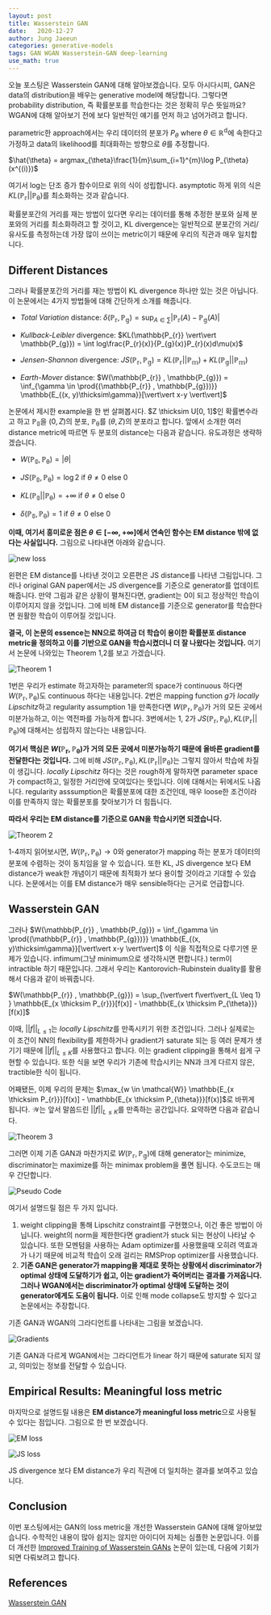 ```yaml
---
layout: post
title: Wasserstein GAN
date:   2020-12-27
author: Jung Jaeeun
categories: generative-models 
tags: GAN WGAN Wasserstein-GAN deep-learning 
use_math: true
---
```


오늘 포스팅은 Wasserstein GAN에 대해 알아보겠습니다. 
모두 아시다시피, GAN은 data의 distribution을 배우는 generative model에 해당합니다. 그렇다면 probability distribution, 즉 확률분포를 학습한다는 것은 정확히 무슨 뜻일까요? WGAN에 대해 알아보기 전에 보다 일반적인 얘기를 먼저 하고 넘어가려고 합니다.

parametric한 approach에서는 우리 데이터의 분포가 $P_{\theta} \text{ where }\theta \in \mathbb{R^{d}}$에 속한다고 가정하고 data의 likelihood를 최대화하는 방향으로 $\theta$를 추정합니다. 

$\hat{\theta} = argmax_{\theta}\frac{1}{m}\sum_{i=1}^{m}\log P_{\theta}(x^{(i)})$

여기서 log는 단조 증가 함수이므로 위의 식이 성립합니다. asymptotic 하게 위의 식은 $KL(\mathbb{P_{r}} \vert\vert \mathbb{P_{\theta}})$를 최소화하는 것과 같습니다.

확률분포간의 거리를 재는 방법이 있다면 우리는 데이터를 통해 추정한 분포와 실제 분포와의 거리를 최소화하려고 할 것이고, KL divergence는 일반적으로 분포간의 거리/유사도를 측정하는데 가장 많이 쓰이는 metric이기 때문에 우리의 직관과 매우 일치합니다.

## Different Distances

그러나 확률분포간의 거리를 재는 방법이 KL divergence 하나만 있는 것은 아닙니다. 이 논문에서는 4가지 방법들에 대해 간단하게 소개를 해줍니다.

- *Total Variation* distance: $\delta(\mathbb{P_{r}}, \mathbb{P_{g}}) = \sup_{A \in \sum} \vert \mathbb{P_{r}}(A)-\mathbb{P_{g}}(A) \vert$

- *Kullback-Leibler* divergence: $KL(\mathbb{P_{r}} \vert\vert \mathbb{P_{g}}) = \int log\frac{P_{r}(x)}{P_{g}(x)}P_{r}(x)d\mu(x)$

- *Jensen-Shannon* divergence: $JS(\mathbb{P_{r}} , \mathbb{P_{g}}) = KL(\mathbb{P_{r}} \vert\vert \mathbb{P_{m}})+KL(\mathbb{P_{g}} \vert\vert \mathbb{P_{m}})$

- *Earth-Mover* distance: $W(\mathbb{P_{r}} , \mathbb{P_{g}}) = \inf_{\gamma \in \prod{(\mathbb{P_{r}} , \mathbb{P_{g}})}} \mathbb{E_{(x, y)\thicksim\gamma}}[\vert\vert x-y \vert\vert]$

논문에서 제시한 example을 한 번 살펴봅시다. $Z \thicksim U[0, 1]$인 확률변수라고 하고 $\mathbb{P_{0}}$을 $(0, Z)$의 분포, $\mathbb{P_{\theta}}$를 $(\theta, Z)$의 분포라고 합니다. 앞에서 소개한 여러 distance metric에 따르면 두 분포의 distance는 다음과 같습니다. 유도과정은 생략하겠습니다.

- $W(\mathbb{P_{0}} , \mathbb{P_{\theta}}) = \vert \theta \vert$

- $JS(\mathbb{P_{0}} , \mathbb{P_{\theta}}) = \log2 \text{ if } \theta \neq 0 \text{ else } 0$

- $KL(\mathbb{P_{0}} \vert\vert \mathbb{P_{\theta}}) = +\infty \text{ if } \theta \neq 0 \text{ else } 0$

- $\delta(\mathbb{P_{0}}, \mathbb{P_{\theta}}) = 1 \text{ if } \theta \neq 0 \text{ else } 0$

**이때, 여기서 흥미로운 점은 $\theta \in [-\infty, +\infty]$에서 연속인 함수는 EM distance 밖에 없다는 사실입니다.** 그림으로 나타내면 아래와 같습니다.

![new loss](../../../../img/gans/wgan-dis.png)

왼편은 EM distance를 나타낸 것이고 오른편은 JS distance를 나타낸 그림입니다. 그러나 original GAN paper에서는 JS divergence를 기준으로 generator를 업데이트 해줍니다. 만약 그림과 같은 상황이 펼쳐진다면, gradient는 0이 되고 정상적인 학습이 이루어지지 않을 것입니다. 그에 비해 EM distance를 기준으로 generator를 학습한다면 원활한 학습이 이루어질 것입니다. 

**결국, 이 논문의 essence는 NN으로 하여금 더 학습이 용이한 확률분포 distance metric을 정의하고 이를 기반으로 GAN을 학습시켰더니 더 잘 나왔다는 것입니다.** 여기서 논문에 나와있는 Theorem 1,2를 보고 가겠습니다. 

![Theorem 1](../../../../img/gans/wgan-thrm1.png)

1번은 우리가 estimate 하고자하는 parameter의 space가 continuous 하다면 $W(\mathbb{P_{r}}, \mathbb{P_{\theta}})$도 continuous 하다는 내용입니다. 2번은 mapping function $g$가 *locally Lipschitz*하고 regularity assumption 1을 만족한다면 $W(\mathbb{P_{r}}, \mathbb{P_{\theta}})$가 거의 모든 곳에서 미분가능하고, 이는 역전파를 가능하게 합니다. 3번에서는 1, 2가 $JS(\mathbb{P_{r}}, \mathbb{P_{\theta}}), KL(\mathbb{P_{r}}\vert\vert \mathbb{P_{\theta}})$에 대해서는 성립하지 않는다는 내용입니다.

**여기서 핵심은 $W(\mathbb{P_{r}}, \mathbb{P_{\theta}})$가 거의 모든 곳에서 미분가능하기 때문에 올바른 gradient를 전달한다는 것입니다.** 그에 비해 $JS(\mathbb{P_{r}}, \mathbb{P_{\theta}}), KL(\mathbb{P_{r}}\vert\vert \mathbb{P_{\theta}})$는 그렇지 않아서 학습에 차질이 생깁니다. *locally Lipschitz* 하다는 것은 rough하게 말하자면 parameter space가 compact하고, 일정한 거리안에 모여있다는 뜻입니다. 이에 대해서는 뒤에서도 나옵니다. regularity asssumption은 확률분포에 대한 조건인데, 매우 loose한 조건이라 이를 만족하지 않는 확률분포를 찾아보기가 더 힘듭니다. 

**따라서 우리는 EM distance를 기준으로 GAN을 학습시키면 되겠습니다.**

![Theorem 2](../../../../img/gans/wgan-thrm2.png)

1-4까지 읽어보시면, $W(\mathbb{P_{r}}, \mathbb{P_{\theta}}) \rightarrow 0$와 generator가 mapping 하는 분포가 데이터의 분포에 수렴하는 것이 동치임을 알 수 있습니다. 또한 KL, JS divergence 보다 EM distance가 weak한 개념이기 때문에 최적화가 보다 용이할 것이라고 기대할 수 있습니다. 논문에서는 이를 EM distance가 매우 sensible하다는 근거로 언급합니다.

## Wasserstein GAN

그러나 $W(\mathbb{P_{r}} , \mathbb{P_{g}}) = \inf_{\gamma \in \prod{(\mathbb{P_{r}} , \mathbb{P_{g}})}} \mathbb{E_{(x, y)\thicksim\gamma}}[\vert\vert x-y \vert\vert]$ 이 식을 직접적으로 다루기엔 문제가 있습니다. infimum(그냥 minimum으로 생각하시면 편합니다.) term이 intractible 하기 때문입니다. 그래서 우리는 Kantorovich-Rubinstein duality를 활용해서 다음과 같이 바꿔줍니다.

$W(\mathbb{P_{r}} , \mathbb{P_{g}}) = \sup_{\vert\vert f\vert\vert_{L \leq 1} } \mathbb{E_{x \thicksim P_{r}}}[f(x)] - \mathbb{E_{x \thicksim P_{\theta}}}[f(x)]$

이때, $\vert\vert f \vert\vert_{L \leq 1}$는 *locally Lipschitz*를 만족시키기 위한 조건입니다. 그러나 실제로는 이 조건이 NN의 flexibility를 제한하거나 gradient가 saturate 되는 등 여러 문제가 생기기 때문에 $\vert\vert f \vert\vert_{L \leq K}$를 사용했다고 합니다. 이는 gradient clipping을 통해서 쉽게 구현할 수 있습니다. 또한 식을 보면 우리가 기존에 학습시키는 NN과 크게 다르지 않은, tractible한 식이 됩니다.

어째됐든, 이제 우리의 문제는 $\max_{w \in \mathcal{W}} \mathbb{E_{x \thicksim P_{r}}}[f(x)] - \mathbb{E_{x \thicksim P_{\theta}}}[f(x)]$로 바뀌게 됩니다. $\mathcal{W}$는 앞서 말씀드린 $\vert\vert f \vert\vert_{L \leq K}$를 만족하는 공간입니다. 요약하면 다음과 같습니다.

![Theorem 3](../../../../img/gans/wgan-thrm3.png)

그러면 이제 기존 GAN과 마찬가지로 $W(\mathbb{P_{r}} , \mathbb{P_{g}})$에 대해 generator는 minimize, discriminator는 maximize를 하는 minimax problem을 풀면 됩니다. 수도코드는 매우 간단합니다.

![Pseudo Code](../../../../img/gans/wgan-pseudo.png)

여기서 설명드릴 점은 두 가지 입니다.

1. weight clipping을 통해 Lipschitz constraint를 구현했으나, 이건 좋은 방법이 아닙니다. weight의 norm을 제한한다면 gradient가 stuck 되는 현상이 나타날 수 있습니다. 또한 모멘텀을 사용하는 Adam optimizer를 사용했을때 오히려 역효과가 나기 때문에 비교적 학습이 오래 걸리는 RMSProp optimizer를 사용했습니다.
2. **기존 GAN은 generator가 mapping을 제대로 못하는 상황에서 discriminator가 optimal 상태에 도달하기가 쉽고, 이는 gradient가 죽어버리는 결과를 가져옵니다. 그러나 WGAN에서는 discriminator가 optimal 상태에 도달하는 것이 generator에게도 도움이 됩니다.** 이로 인해 mode collapse도 방지할 수 있다고 논문에서는 주장합니다. 

기존 GAN과 WGAN의 그라디언트를 나타내는 그림을 보겠습니다. 

![Gradients](../../../../img/gans/wgan-grads.png)

기존 GAN과 다르게 WGAN에서는 그라디언트가 linear 하기 때문에 saturate 되지 않고, 의미있는 정보를 전달할 수 있습니다.

## Empirical Results: Meaningful loss metric

마지막으로 설명드릴 내용은 **EM distance가 meaningful loss metric**으로 사용될 수 있다는 점입니다. 그림으로 한 번 보겠습니다.

![EM loss](../../../../img/gans/wgan-loss.png)

![JS loss](../../../../img/gans/js-loss.png)

JS divergence 보다 EM distance가 우리 직관에 더 일치하는 결과를 보여주고 있습니다.

## Conclusion

이번 포스팅에서는 GAN의 loss metric을 개선한 Wasserstein GAN에 대해 알아보았습니다. 수학적인 내용이 많아 쉽지는 않지만 아이디어 자체는 심플한 논문입니다. 이를 더 개선한 [Improved Training of Wasserstein GANs](https://arxiv.org/pdf/1704.00028.pdf) 논문이 있는데, 다음에 기회가 되면 다뤄보려고 합니다.

## References
[Wasserstein GAN](https://arxiv.org/pdf/1701.07875.pdf)